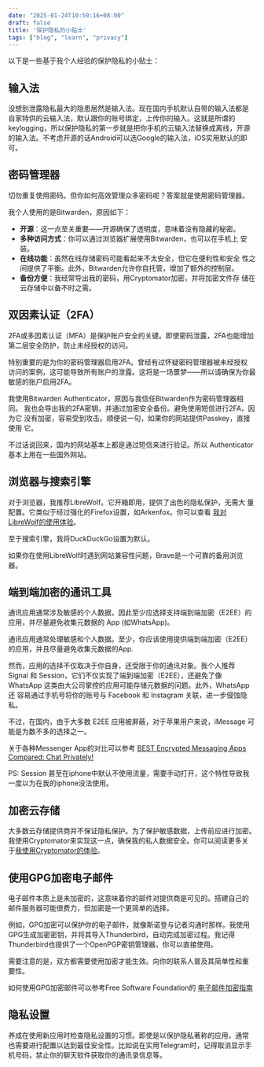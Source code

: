 ```yaml
---
date: "2025-01-24T10:50:16+08:00"
draft: false
title: '保护隐私的小贴士'
tags: ["blog", "learn", "privacy"]
---
```


以下是一些基于我个人经验的保护隐私的小贴士：

## 输入法

没想到泄露隐私最大的隐患居然是输入法。现在国内手机默认自带的输入法都是
自家特供的云输入法，默认跟你的账号绑定，上传你的输入。这就是所谓的
keylogging，所以保护隐私的第一步就是把你手机的云输入法替换成离线，开源
的输入法。不考虑开源的话Android可以选Google的输入法，iOS实用默认的即可。

## 密码管理器

切勿重复使用密码。但你如何高效管理众多密码呢？答案就是使用密码管理器。

我个人使用的是Bitwarden，原因如下：

- **开源**：这一点至关重要——开源确保了透明度，意味着没有隐藏的秘密。
- **多种访问方式**：你可以通过浏览器扩展使用Bitwarden，也可以在手机上
  安装。
- **在线功能**：虽然在线存储密码可能看起来不太安全，但它在便利性和安全
  性之间提供了平衡。此外，Bitwarden允许你自托管，增加了额外的控制层。
- **备份方便**：我经常导出我的密码，用Cryptomator加密，并将加密文件存
  储在云存储中以备不时之需。

## 双因素认证（2FA）

2FA或多因素认证（MFA）是保护账户安全的关键。即使密码泄露，2FA也能增加
第二层安全防护，防止未经授权的访问。

特别重要的是为你的密码管理器启用2FA。曾经有过怀疑密码管理器被未经授权
访问的案例，这可能导致所有账户的泄露。这将是一场噩梦——所以请确保为你最
敏感的账户启用2FA。

我使用Bitwarden Authenticator，原因与我信任Bitwarden作为密码管理器相同。
我也会导出我的2FA密钥，并通过加密安全备份。避免使用短信进行2FA，因为它
没有加密，容易受到攻击。顺便说一句，如果你的网站提供Passkey，直接使用
它。

不过话说回来，国内的网站基本上都是通过短信来进行验证。所以
Authenticator基本上用在一些国外网站。

## 浏览器与搜索引擎

对于浏览器，我推荐LibreWolf。它开箱即用，提供了出色的隐私保护，无需大
量配置。它类似于经过强化的Firefox设置，如Arkenfox。你可以查看
[我对LibreWolf的使用体验](https://blog.csdn.net/Mophistoliu/article/details/141475605)。

至于搜索引擎，我将DuckDuckGo设置为默认。

如果你在使用LibreWolf时遇到网站兼容性问题，Brave是一个可靠的备用浏览器。

## 端到端加密的通讯工具

通讯应用通常涉及敏感的个人数据，因此至少应选择支持端到端加密（E2EE）的
应用，并尽量避免收集元数据的 App (如WhatsApp)。

通讯应用通常处理敏感和个人数据。至少，你应该使用提供端到端加密（E2EE）
的应用，并且尽量避免收集元数据的App.

然而，应用的选择不仅取决于你自身，还受限于你的通讯对象。我个人推荐
Signal 和 Session，它们不仅实现了端到端加密（E2EE），还避免了像
WhatsApp 这类由大公司掌控的应用可能存储元数据的问题。此外，WhatsApp 还
容易通过手机号将你的账号与 Facebook 和 Instagram 关联，进一步侵蚀隐私。

不过，在国内，由于大多数 E2EE 应用被屏蔽，对于苹果用户来说，iMessage
可能是为数不多的选择之一。

关于各种Messenger App的对比可以参考
[BEST Encrypted Messaging Apps Compared: Chat Privately!](https://www.youtube.com/watch?v=rPp4rQnrG44)

PS: Session 甚至在iphone中默认不使用流量，需要手动打开，这个特性导致我
一度以为在我的iphone没法使用。

## 加密云存储

大多数云存储提供商并不保证隐私保护。为了保护敏感数据，上传前应进行加密。
我使用Cryptomator来实现这一点，确保我的私人数据安全。你可以阅读更多关
于[我使用Cryptomator的体验](https://zhuanlan.zhihu.com/p/713148956)。

## 使用GPG加密电子邮件

电子邮件本质上是未加密的，这意味着你的邮件对提供商是可见的。搭建自己的
邮件服务器可能很费力，但加密是一个更简单的选择。

例如，GPG加密可以保护你的电子邮件，就像斯诺登与记者沟通时那样。我使用
GPG生成加密密钥，并将其导入Thunderbird，自动完成加密过程。我记得
Thunderbird也提供了一个OpenPGP密钥管理器，你可以直接使用。

需要注意的是，双方都需要使用加密才能生效。向你的联系人普及其简单性和重
要性。

如何使用GPG加密邮件可以参考Free Software Foundation的
[电子邮件加密指南](https://emailselfdefense.fsf.org/zh-hans/)


## 隐私设置

养成在使用新应用时检查隐私设置的习惯。即使是以保护隐私著称的应用，通常
也需要进行配置以达到最佳安全性。比如说在实用Telegram时，记得取消显示手
机号码，禁止你的聊天软件获取你的通讯录信息等。
